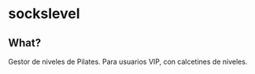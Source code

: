 # sockslevel

## What?

Gestor de niveles de Pilates. Para usuarios VIP, con calcetines de niveles.
